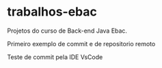 # trabalhos-ebac
Projetos do curso de Back-end Java Ebac.

Primeiro exemplo de commit e de repositorio remoto

Teste de commit pela IDE VsCode
